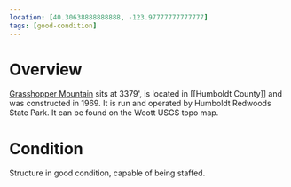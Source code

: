 ```yaml
---
location: [40.30638888888888, -123.97777777777777]
tags: [good-condition]
---
```


# Overview

[Grasshopper Mountain](http://www.peakbagging.com/CALookoutPhotos/Grasshopper.html) sits at 3379', is located in [[Humboldt County]] and was constructed in 1969. It is run and operated by Humboldt Redwoods State Park. It can be found on the Weott USGS topo map.

# Condition

Structure in good condition, capable of being staffed.